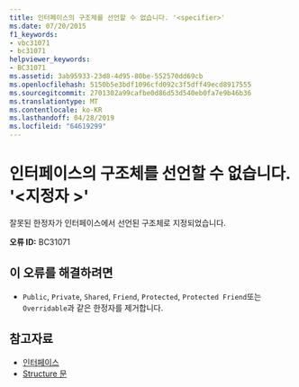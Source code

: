 ```yaml
---
title: 인터페이스의 구조체를 선언할 수 없습니다. '<specifier>'
ms.date: 07/20/2015
f1_keywords:
- vbc31071
- bc31071
helpviewer_keywords:
- BC31071
ms.assetid: 3ab95933-23d8-4d95-80be-552570dd69cb
ms.openlocfilehash: 5150b5e3bdf1096cfd092c3f5dff49ecd8917555
ms.sourcegitcommit: 2701302a99cafbe0d86d53d540eb0fa7e9b46b36
ms.translationtype: MT
ms.contentlocale: ko-KR
ms.lasthandoff: 04/28/2019
ms.locfileid: "64619299"
---
```

# <a name="structure-in-an-interface-cannot-be-declared-specifier"></a>인터페이스의 구조체를 선언할 수 없습니다. '\<지정자 >'
잘못된 한정자가 인터페이스에서 선언된 구조체로 지정되었습니다.  
  
 **오류 ID:** BC31071  
  
## <a name="to-correct-this-error"></a>이 오류를 해결하려면  
  
- `Public`, `Private`, `Shared`, `Friend`, `Protected`, `Protected Friend`또는 `Overridable`과 같은 한정자를 제거합니다.  
  
## <a name="see-also"></a>참고자료

- [인터페이스](../../visual-basic/programming-guide/language-features/interfaces/index.md)
- [Structure 문](../../visual-basic/language-reference/statements/structure-statement.md)
